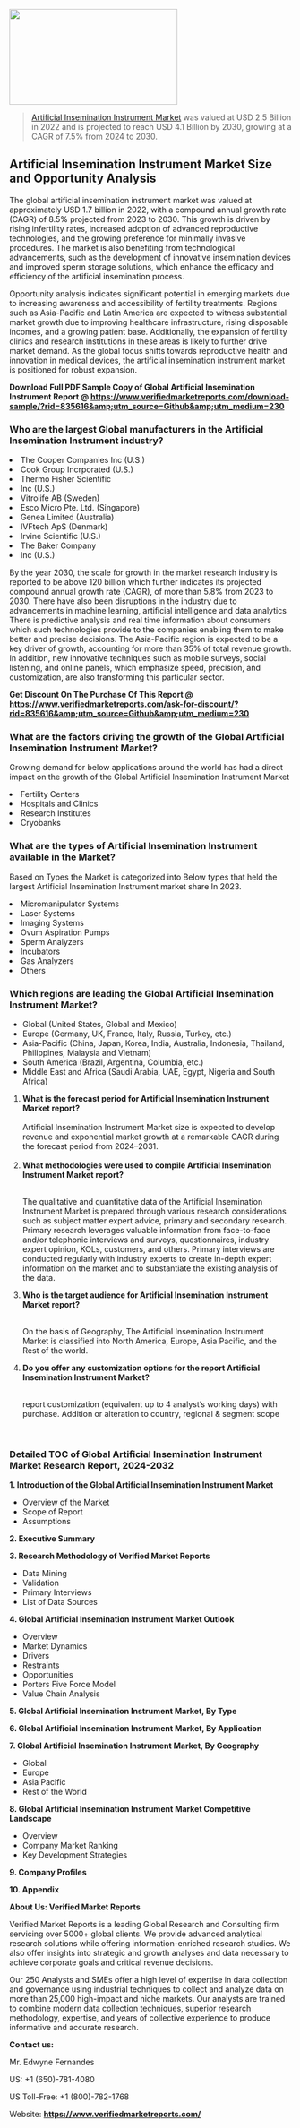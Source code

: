 <img src="https://ffe5etoiles.com/wp-content/uploads/2024/12/MST1-300x171.png" alt="" width="300" height="171" class="alignnone size-medium wp-image-20088" /><blockquote><p><p><a href="https://www.verifiedmarketreports.com/download-sample/?rid=835616&utm_source=Github&utm_medium=230" target="_blank">Artificial Insemination Instrument Market</a> was valued at USD 2.5 Billion in 2022 and is projected to reach USD 4.1 Billion by 2030, growing at a CAGR of 7.5% from 2024 to 2030.</p></blockquote><p><h2>Artificial Insemination Instrument Market Size and Opportunity Analysis</h2><p>The global artificial insemination instrument market was valued at approximately USD 1.7 billion in 2022, with a compound annual growth rate (CAGR) of 8.5% projected from 2023 to 2030. This growth is driven by rising infertility rates, increased adoption of advanced reproductive technologies, and the growing preference for minimally invasive procedures. The market is also benefiting from technological advancements, such as the development of innovative insemination devices and improved sperm storage solutions, which enhance the efficacy and efficiency of the artificial insemination process.</p><p>Opportunity analysis indicates significant potential in emerging markets due to increasing awareness and accessibility of fertility treatments. Regions such as Asia-Pacific and Latin America are expected to witness substantial market growth due to improving healthcare infrastructure, rising disposable incomes, and a growing patient base. Additionally, the expansion of fertility clinics and research institutions in these areas is likely to further drive market demand. As the global focus shifts towards reproductive health and innovation in medical devices, the artificial insemination instrument market is positioned for robust expansion.</p></p><p class=""><strong>Download Full PDF Sample Copy of Global Artificial Insemination Instrument Report @ <a href="https://www.verifiedmarketreports.com/download-sample/?rid=835616&amp;utm_source=Github&amp;utm_medium=230" target="_blank">https://www.verifiedmarketreports.com/download-sample/?rid=835616&amp;utm_source=Github&amp;utm_medium=230</a></strong></p><h3 id="" class="">Who are the largest Global manufacturers in the Artificial Insemination Instrument industry?</h3><p><li>The Cooper Companies Inc (U.S.)</li><li> Cook Group Incrporated (U.S.)</li><li> Thermo Fisher Scientific</li><li> Inc (U.S.)</li><li> Vitrolife AB (Sweden)</li><li> Esco Micro Pte. Ltd. (Singapore)</li><li> Genea Limited (Australia)</li><li> IVFtech ApS (Denmark)</li><li> Irvine Scientific (U.S.)</li><li> The Baker Company</li><li> Inc (U.S.)</li></p><div class=""><div class="" dir="" data-message-author-role="" data-message-id="" data-message-model-slug=""><div class=""><div class=""><div class=""><div class="" dir="" data-message-author-role="" data-message-id="" data-message-model-slug=""><div class=""><div class=""><p>By the year 2030, the scale for growth in the market research industry is reported to be above 120 billion which further indicates its projected compound annual growth rate (CAGR), of more than 5.8% from 2023 to 2030. There have also been disruptions in the industry due to advancements in machine learning, artificial intelligence and data analytics There is predictive analysis and real time information about consumers which such technologies provide to the companies enabling them to make better and precise decisions. The Asia-Pacific region is expected to be a key driver of growth, accounting for more than 35% of total revenue growth. In addition, new innovative techniques such as mobile surveys, social listening, and online panels, which emphasize speed, precision, and customization, are also transforming this particular sector.</p><p><strong>Get Discount On The Purchase Of This Report @&nbsp; <a href="https://www.verifiedmarketreports.com/ask-for-discount/?rid=835616&amp;utm_source=Github&amp;utm_medium=230" target="_blank">https://www.verifiedmarketreports.com/ask-for-discount/?rid=835616&amp;utm_source=Github&amp;utm_medium=230</a></strong></p></div></div></div></div></div></div></div></div><h3 id="" class="">What are the factors driving the growth of the Global Artificial Insemination Instrument Market?</h3><p id="" class="">Growing demand for below applications around the world has had a direct impact on the growth of the Global Artificial Insemination Instrument Market</p><p id="" class=""><li>Fertility Centers</li><li> Hospitals and Clinics</li><li> Research Institutes</li><li> Cryobanks</li></p><h3 id="" class="">What are the types of Artificial Insemination Instrument available in the Market?</h3><p id="" class="">Based on Types the Market is categorized into Below types that held the largest Artificial Insemination Instrument market share In 2023.</p><p id="" class=""><li>Micromanipulator Systems</li><li> Laser Systems</li><li> Imaging Systems</li><li> Ovum Aspiration Pumps</li><li> Sperm Analyzers</li><li> Incubators</li><li> Gas Analyzers</li><li> Others</li></p><h3 id="" class="">Which regions are leading the Global Artificial Insemination Instrument Market?</h3><ul><li>Global (United States, Global and Mexico)</li><li>Europe (Germany, UK, France, Italy, Russia, Turkey, etc.)</li><li>Asia-Pacific (China, Japan, Korea, India, Australia, Indonesia, Thailand, Philippines, Malaysia and Vietnam)</li><li>South America (Brazil, Argentina, Columbia, etc.)</li><li>Middle East and Africa (Saudi Arabia, UAE, Egypt, Nigeria and South Africa)</li></ul><p><ol><li><strong>What is the forecast period for Artificial Insemination Instrument Market report?<br /></strong><br /><span data-sheets-root="1" data-sheets-value="{&quot;1&quot;:2,&quot;2&quot;:&quot;XXXX size is expected to develop revenue and exponential market growth at a remarkable CAGR during the forecast period from 2024&ndash;2030.&quot;}" data-sheets-userformat="{&quot;2&quot;:12674,&quot;4&quot;:{&quot;1&quot;:2,&quot;2&quot;:16776960},&quot;10&quot;:2,&quot;11&quot;:0,&quot;15&quot;:&quot;Arial&quot;,&quot;16&quot;:12}">Artificial Insemination Instrument Market size is expected to develop revenue and exponential market growth at a remarkable CAGR during the forecast period from 2024&ndash;2031.</span><br /><br /></li><li><strong>What methodologies were used to compile Artificial Insemination Instrument Market report?<br /><br /></strong><p>The qualitative and quantitative data of the&nbsp;Artificial Insemination Instrument Market is prepared through various research considerations such as subject matter expert advice, primary and secondary research. Primary research leverages valuable information from face-to-face and/or telephonic interviews and surveys, questionnaires, industry expert opinion, KOLs, customers, and others. Primary interviews are conducted regularly with industry experts to create in-depth expert information on the market and to substantiate the existing analysis of the data.&nbsp;</p></li><li><strong>Who is the target audience for Artificial Insemination Instrument Market report?<br /><br /></strong><p>On the basis of Geography, The&nbsp;Artificial Insemination Instrument Market is classified into North America, Europe, Asia Pacific, and the Rest of the world.</p></li><li><strong>Do you offer any customization options for the report Artificial Insemination Instrument Market?<br /><br /></strong><p>report customization (equivalent up to 4 analyst&rsquo;s working days) with purchase. Addition or alteration to country, regional &amp; segment scope</p><p>&nbsp;</p></li></ol></p><h3 id="" class="">Detailed TOC of Global Artificial Insemination Instrument Market Research Report, 2024-2032</h3><p id="" class=""><strong>1. Introduction of the Global Artificial Insemination Instrument Market</strong></p><ul><li>Overview of the Market</li><li>Scope of Report</li><li>Assumptions</li></ul><p id="" class=""><strong>2. Executive Summary</strong></p><p id="" class=""><strong>3. Research Methodology of&nbsp;Verified Market Reports</strong></p><ul><li>Data Mining</li><li>Validation</li><li>Primary Interviews</li><li>List of Data Sources</li></ul><p id="" class=""><strong>4. Global Artificial Insemination Instrument Market Outlook</strong></p><ul><li>Overview</li><li>Market Dynamics</li><li>Drivers</li><li>Restraints</li><li>Opportunities</li><li>Porters Five Force Model</li><li>Value Chain Analysis</li></ul><p id="" class=""><strong>5. Global Artificial Insemination Instrument Market, By&nbsp;Type</strong></p><p id="" class=""><strong>6. Global Artificial Insemination Instrument Market, By Application</strong></p><p id="" class=""><strong>7. Global Artificial Insemination Instrument Market, By Geography</strong></p><ul><li>Global</li><li>Europe</li><li>Asia Pacific</li><li>Rest of the World</li></ul><p id="" class=""><strong>8. Global Artificial Insemination Instrument Market Competitive Landscape</strong></p><ul><li>Overview</li><li>Company Market Ranking</li><li>Key Development Strategies</li></ul><p id="" class=""><strong>9. Company Profiles</strong></p><p id="" class=""><strong>10. Appendix</strong></p><p id="" class=""><strong>About Us: Verified Market Reports</strong></p><p id="" class="">Verified Market Reports is a leading Global Research and Consulting firm servicing over 5000+ global clients. We provide advanced analytical research solutions while offering information-enriched research studies. We also offer insights into strategic and growth analyses and data necessary to achieve corporate goals and critical revenue decisions.</p><p id="" class="">Our 250 Analysts and SMEs offer a high level of expertise in data collection and governance using industrial techniques to collect and analyze data on more than 25,000 high-impact and niche markets. Our analysts are trained to combine modern data collection techniques, superior research methodology, expertise, and years of collective experience to produce informative and accurate research.</p><p id="" class=""><strong>Contact us:</strong></p><p id="" class="">Mr. Edwyne Fernandes</p><p id="" class="">US: +1 (650)-781-4080</p><p id="" class="">US Toll-Free: +1 (800)-782-1768</p><p id="" class="">Website: <a target="" data-test-app-aware-link=""><strong>https://www.verifiedmarketreports.com/</strong></a></p>

